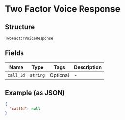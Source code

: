 
# Two Factor Voice Response

## Structure

`TwoFactorVoiceResponse`

## Fields

| Name | Type | Tags | Description |
|  --- | --- | --- | --- |
| `call_id` | `string` | Optional | - |

## Example (as JSON)

```json
{
  "callId": null
}
```

